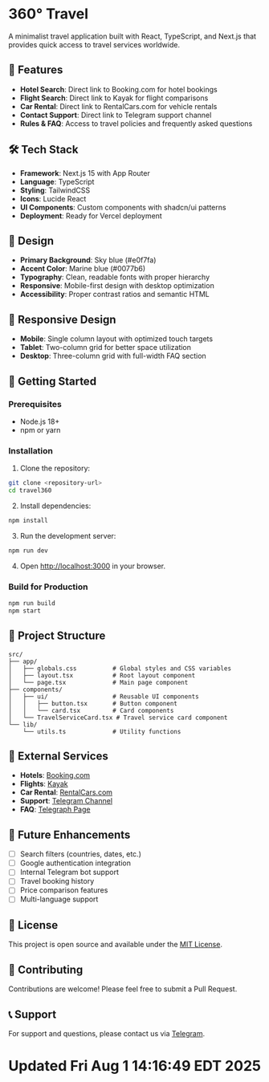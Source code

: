 # 360° Travel

A minimalist travel application built with React, TypeScript, and Next.js that provides quick access to travel services worldwide.

## 🚀 Features

- **Hotel Search**: Direct link to Booking.com for hotel bookings
- **Flight Search**: Direct link to Kayak for flight comparisons
- **Car Rental**: Direct link to RentalCars.com for vehicle rentals
- **Contact Support**: Direct link to Telegram support channel
- **Rules & FAQ**: Access to travel policies and frequently asked questions

## 🛠️ Tech Stack

- **Framework**: Next.js 15 with App Router
- **Language**: TypeScript
- **Styling**: TailwindCSS
- **Icons**: Lucide React
- **UI Components**: Custom components with shadcn/ui patterns
- **Deployment**: Ready for Vercel deployment

## 🎨 Design

- **Primary Background**: Sky blue (#e0f7fa)
- **Accent Color**: Marine blue (#0077b6)
- **Typography**: Clean, readable fonts with proper hierarchy
- **Responsive**: Mobile-first design with desktop optimization
- **Accessibility**: Proper contrast ratios and semantic HTML

## 📱 Responsive Design

- **Mobile**: Single column layout with optimized touch targets
- **Tablet**: Two-column grid for better space utilization
- **Desktop**: Three-column grid with full-width FAQ section

## 🚀 Getting Started

### Prerequisites

- Node.js 18+ 
- npm or yarn

### Installation

1. Clone the repository:
```bash
git clone <repository-url>
cd travel360
```

2. Install dependencies:
```bash
npm install
```

3. Run the development server:
```bash
npm run dev
```

4. Open [http://localhost:3000](http://localhost:3000) in your browser.

### Build for Production

```bash
npm run build
npm start
```

## 📁 Project Structure

```
src/
├── app/
│   ├── globals.css          # Global styles and CSS variables
│   ├── layout.tsx           # Root layout component
│   └── page.tsx             # Main page component
├── components/
│   ├── ui/                  # Reusable UI components
│   │   ├── button.tsx       # Button component
│   │   └── card.tsx         # Card components
│   └── TravelServiceCard.tsx # Travel service card component
└── lib/
    └── utils.ts             # Utility functions
```

## 🔗 External Services

- **Hotels**: [Booking.com](https://www.booking.com)
- **Flights**: [Kayak](https://www.kayak.com)
- **Car Rental**: [RentalCars.com](https://www.rentalcars.com)
- **Support**: [Telegram Channel](https://t.me/travel360net)
- **FAQ**: [Telegraph Page](https://telegra.ph/360Travel-Rules-and-FAQ-08-01)

## 🎯 Future Enhancements

- [ ] Search filters (countries, dates, etc.)
- [ ] Google authentication integration
- [ ] Internal Telegram bot support
- [ ] Travel booking history
- [ ] Price comparison features
- [ ] Multi-language support

## 📄 License

This project is open source and available under the [MIT License](LICENSE).

## 🤝 Contributing

Contributions are welcome! Please feel free to submit a Pull Request.

## 📞 Support

For support and questions, please contact us via [Telegram](https://t.me/travel360net).
# Updated Fri Aug  1 14:16:49 EDT 2025
